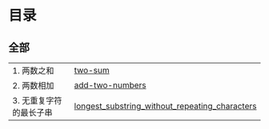 # 目录
## 全部
| | | 
|----|-----|
|1. 两数之和| [two-sum](src/main/java/problems/two_sum)
|2. 两数相加 |[add-two-numbers](src/main/java/problems/add_two_numbers)
|3. 无重复字符的最长子串| [longest_substring_without_repeating_characters](src/main/java/problems/longest_substring_without_repeating_characters)